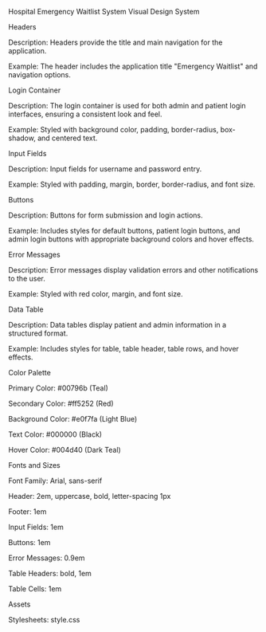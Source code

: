 Hospital Emergency Waitlist System Visual Design System

Headers

Description: Headers provide the title and main navigation for the application.

Example: The header includes the application title "Emergency Waitlist" and navigation options.

Login Container

Description: The login container is used for both admin and patient login interfaces, ensuring a consistent look and feel.

Example: Styled with background color, padding, border-radius, box-shadow, and centered text.

Input Fields

Description: Input fields for username and password entry.

Example: Styled with padding, margin, border, border-radius, and font size.

Buttons

Description: Buttons for form submission and login actions.

Example: Includes styles for default buttons, patient login buttons, and admin login buttons with appropriate background colors and hover effects.

Error Messages

Description: Error messages display validation errors and other notifications to the user.

Example: Styled with red color, margin, and font size.

Data Table

Description: Data tables display patient and admin information in a structured format.

Example: Includes styles for table, table header, table rows, and hover effects.

Color Palette

Primary Color: #00796b (Teal)

Secondary Color: #ff5252 (Red)

Background Color: #e0f7fa (Light Blue)

Text Color: #000000 (Black)

Hover Color: #004d40 (Dark Teal)

Fonts and Sizes

Font Family: Arial, sans-serif

Header: 2em, uppercase, bold, letter-spacing 1px

Footer: 1em

Input Fields: 1em

Buttons: 1em

Error Messages: 0.9em

Table Headers: bold, 1em

Table Cells: 1em

Assets

Stylesheets: style.css

